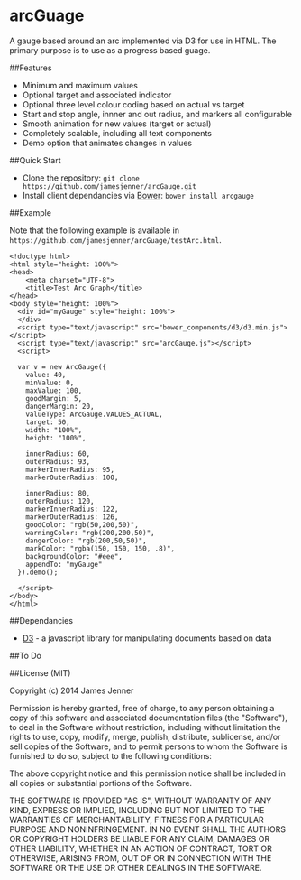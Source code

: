 arcGuage
========

A gauge based around an arc implemented via D3 for use in HTML. The primary purpose is to use as a progress based guage. 

##Features

* Minimum and maximum values
* Optional target and associated indicator
* Optional three level colour coding based on actual vs target
* Start and stop angle, innner and out radius, and markers all configurable
* Smooth animation for new values (target or actual)
* Completely scalable, including all text components
* Demo option that animates changes in values

##Quick Start

- Clone the repository: `git clone https://github.com/jamesjenner/arcGauge.git`
- Install client dependancies via [Bower](http://bower.io): `bower install arcgauge`

##Example

Note that the following example is available in `https://github.com/jamesjenner/arcGuage/testArc.html`.

    <!doctype html>
    <html style="height: 100%">
    <head>
        <meta charset="UTF-8">
        <title>Test Arc Graph</title>
    </head>
    <body style="height: 100%">
      <div id="myGauge" style="height: 100%">
      </div>
      <script type="text/javascript" src="bower_components/d3/d3.min.js"></script>
      <script type="text/javascript" src="arcGauge.js"></script>
      <script>

      var v = new ArcGauge({
        value: 40, 
        minValue: 0,
        maxValue: 100,
        goodMargin: 5,
        dangerMargin: 20,
        valueType: ArcGauge.VALUES_ACTUAL,
        target: 50,
        width: "100%",
        height: "100%",

        innerRadius: 60,
        outerRadius: 93,
        markerInnerRadius: 95,
        markerOuterRadius: 100,

        innerRadius: 80,
        outerRadius: 120,
        markerInnerRadius: 122,
        markerOuterRadius: 126,
        goodColor: "rgb(50,200,50)",
        warningColor: "rgb(200,200,50)",
        dangerColor: "rgb(200,50,50)",
        markColor: "rgba(150, 150, 150, .8)",
        backgroundColor: "#eee",
        appendTo: "myGauge"
      }).demo();

      </script>  
    </body>
    </html>

##Dependancies

* [D3](http://d3js.org/) - a javascript library for manipulating documents based on data

##To Do


##License (MIT)

Copyright (c) 2014 James Jenner

Permission is hereby granted, free of charge, to any person obtaining a copy
of this software and associated documentation files (the "Software"), to deal
in the Software without restriction, including without limitation the rights
to use, copy, modify, merge, publish, distribute, sublicense, and/or sell
copies of the Software, and to permit persons to whom the Software is
furnished to do so, subject to the following conditions:

The above copyright notice and this permission notice shall be included in all
copies or substantial portions of the Software.

THE SOFTWARE IS PROVIDED "AS IS", WITHOUT WARRANTY OF ANY KIND, EXPRESS OR
IMPLIED, INCLUDING BUT NOT LIMITED TO THE WARRANTIES OF MERCHANTABILITY,
FITNESS FOR A PARTICULAR PURPOSE AND NONINFRINGEMENT. IN NO EVENT SHALL THE
AUTHORS OR COPYRIGHT HOLDERS BE LIABLE FOR ANY CLAIM, DAMAGES OR OTHER
LIABILITY, WHETHER IN AN ACTION OF CONTRACT, TORT OR OTHERWISE, ARISING FROM,
OUT OF OR IN CONNECTION WITH THE SOFTWARE OR THE USE OR OTHER DEALINGS IN THE
SOFTWARE.